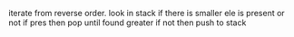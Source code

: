 iterate from reverse order.
look in stack if there is smaller ele is present or not
if pres then pop until found greater
if not then push to stack